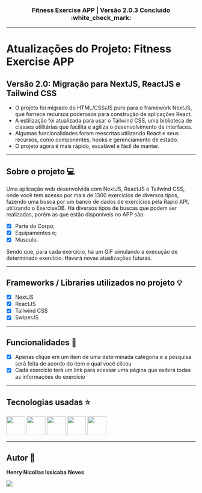 <h3 align="center">Fitness Exercise APP | Versão 2.0.3 Concluído :white_check_mark:</h3>

---

# Atualizações do Projeto: Fitness Exercise APP
## Versão 2.0: Migração para NextJS, ReactJS e Tailwind CSS

- O projeto foi migrado do HTML/CSS/JS puro para o framework NextJS, que fornece recursos poderosos para construção de aplicações React.
- A estilização foi atualizada para usar o Tailwind CSS, uma biblioteca de classes utilitárias que facilita e agiliza o desenvolvimento de interfaces.
- Algumas funcionalidades foram reescritas utilizando React e seus recursos, como componentes, hooks e gerenciamento de estado.
- O projeto agora é mais rápido, escalável e fácil de manter.

---

## Sobre o projeto :computer:

Uma aplicação web desenvolvida com NextJS, ReactJS e Tailwind CSS, onde você tem acesso por mais de 1300 exercícios de diversos tipos, 
fazendo uma busca por um banco de dados de exercícios pela Rapid API, utilizando o ExerciseDB.
Há diversos tipos de buscas que podem ser realizadas, porém as que estão disponíveis no APP são:

- [x] Parte do Corpo;
- [x] Equipamentos e;
- [x] Músculo.

Sendo que, para cada exercício, há um GIF simulando a execução de determinado exercício. Haverá novas atualizações futuras.

---

## Frameworks / Libraries utilizados no projeto :bulb:

- [x] NextJS
- [x] ReactJS
- [x] Tailwind CSS
- [x] SwiperJS

---

## Funcionalidades :wrench:

- [x] Apenas clique em um item de uma determinada categoria e a pesquisa será feita de acordo do item o qual você clicou
- [x] Cada exercício terá um link para acessar uma página que exibirá todas as informações do exercício 

---

## Tecnologias usadas :star:

<div display="flex" gap="16px">
  <img width="50px" height="50px" src="https://cdn.jsdelivr.net/gh/devicons/devicon@latest/icons/nextjs/nextjs-original.svg" />
  <img width="50px" height="50px" src="https://cdn.jsdelivr.net/gh/devicons/devicon@latest/icons/react/react-original.svg" />
  <img width="50px" height="50px" src="https://cdn.jsdelivr.net/gh/devicons/devicon@latest/icons/javascript/javascript-original.svg" />
  <img width="50px" height="50px" src="https://cdn.jsdelivr.net/gh/devicons/devicon@latest/icons/typescript/typescript-original.svg" />
  <img width="50px" height="50px" src="https://cdn.jsdelivr.net/gh/devicons/devicon@latest/icons/tailwindcss/tailwindcss-original.svg" />
</div>

---

## Autor :raising_hand:
<p><b>Henry Nicollas Issicaba Neves</b></p>
<div display="flex">
  <a href="https://www.linkedin.com/in/henry-nicollas-issicaba-neves-05a54024a?utm_source=share&utm_campaign=share_via&utm_content=profile&utm_medium=android_app"><img src="https://img.shields.io/badge/LinkedIn-0077B5?style=for-the-badge&logo=linkedin&logoColor=white"></a>
</div>
